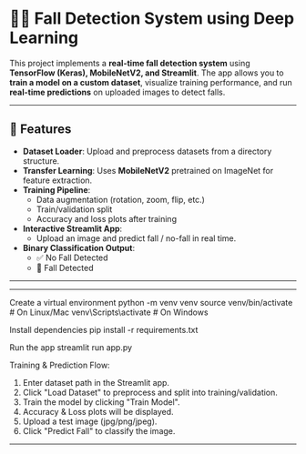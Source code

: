 # 🧑‍🦽 Fall Detection System using Deep Learning

This project implements a **real-time fall detection system** using **TensorFlow (Keras), MobileNetV2, and Streamlit**. The app allows you to **train a model on a custom dataset**, visualize training performance, and run **real-time predictions** on uploaded images to detect falls.  

---

## 🚀 Features
- **Dataset Loader**: Upload and preprocess datasets from a directory structure.  
- **Transfer Learning**: Uses **MobileNetV2** pretrained on ImageNet for feature extraction.  
- **Training Pipeline**:  
  - Data augmentation (rotation, zoom, flip, etc.)  
  - Train/validation split  
  - Accuracy and loss plots after training  
- **Interactive Streamlit App**:  
  - Upload an image and predict fall / no-fall in real time.  
- **Binary Classification Output**:  
  - ✅ No Fall Detected  
  - 🚨 Fall Detected  

---

---
Create a virtual environment
python -m venv venv
source venv/bin/activate   # On Linux/Mac
venv\Scripts\activate      # On Windows

Install dependencies
pip install -r requirements.txt

Run the app
streamlit run app.py

Training & Prediction Flow:

1. Enter dataset path in the Streamlit app.
2. Click "Load Dataset" to preprocess and split into training/validation.
3. Train the model by clicking "Train Model".
4. Accuracy & Loss plots will be displayed.
5. Upload a test image (jpg/png/jpeg).
6. Click "Predict Fall" to classify the image.
---

